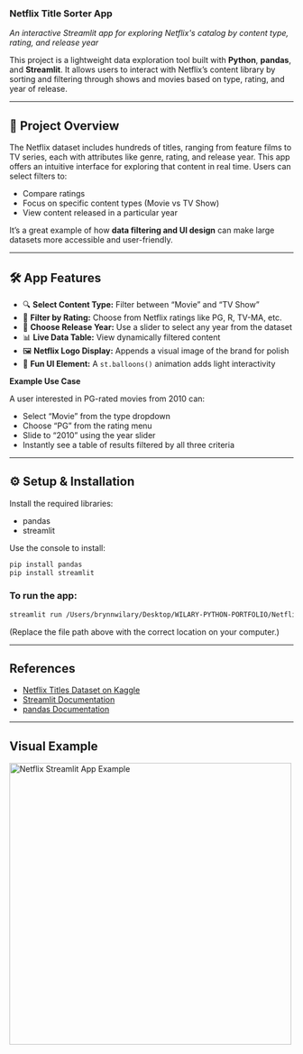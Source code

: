 ### Netflix Title Sorter App
_An interactive Streamlit app for exploring Netflix's catalog by content type, rating, and release year_

This project is a lightweight data exploration tool built with **Python**, **pandas**, and **Streamlit**. It allows users to interact with Netflix’s content library by sorting and filtering through shows and movies based on type, rating, and year of release.

---

## 🚀 Project Overview

The Netflix dataset includes hundreds of titles, ranging from feature films to TV series, each with attributes like genre, rating, and release year. This app offers an intuitive interface for exploring that content in real time. Users can select filters to:
- Compare ratings
- Focus on specific content types (Movie vs TV Show)
- View content released in a particular year

It’s a great example of how **data filtering and UI design** can make large datasets more accessible and user-friendly.

---

## 🛠️ App Features

- 🔍 **Select Content Type:** Filter between “Movie” and “TV Show”
- 🎯 **Filter by Rating:** Choose from Netflix ratings like PG, R, TV-MA, etc.
- 📅 **Choose Release Year:** Use a slider to select any year from the dataset
- 📊 **Live Data Table:** View dynamically filtered content
- 🖼️ **Netflix Logo Display:** Appends a visual image of the brand for polish
- 🎈 **Fun UI Element:** A `st.balloons()` animation adds light interactivity

**Example Use Case**

A user interested in PG-rated movies from 2010 can:
- Select “Movie” from the type dropdown
- Choose “PG” from the rating menu
- Slide to “2010” using the year slider
- Instantly see a table of results filtered by all three criteria

---

## ⚙️ Setup & Installation

Install the required libraries:
- pandas
- streamlit

Use the console to install:
```bash
pip install pandas
pip install streamlit
```

### To run the app:
```bash
streamlit run /Users/brynnwilary/Desktop/WILARY-PYTHON-PORTFOLIO/NetflixSorterApp/main.py
```

(Replace the file path above with the correct location on your computer.)

---

## References
- [Netflix Titles Dataset on Kaggle](https://www.kaggle.com/datasets/shivamb/netflix-shows)
- [Streamlit Documentation](https://docs.streamlit.io/)
- [pandas Documentation](https://pandas.pydata.org/)

---

## Visual Example

<img width="500" alt="Netflix Streamlit App Example" src="https://github.com/user-attachments/assets/netflix-app-example.png" />
